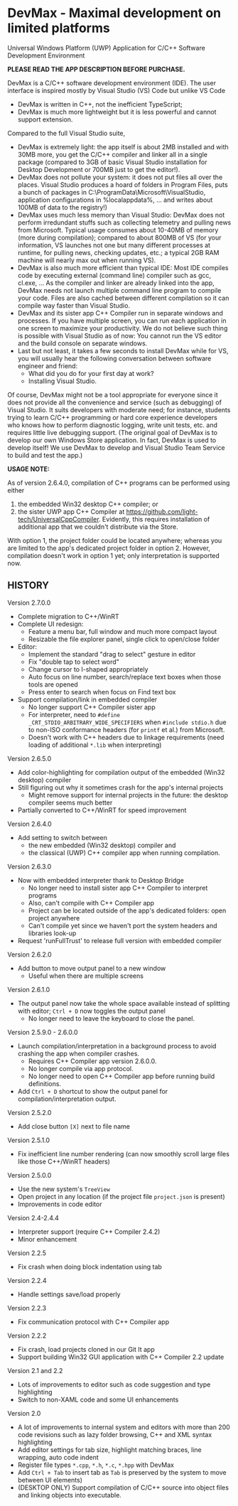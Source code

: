 DevMax - Maximal development on limited platforms
=================================================

Universal Windows Platform (UWP) Application for C/C++ Software Development Environment

**PLEASE READ THE APP DESCRIPTION BEFORE PURCHASE.**

DevMax is a C/C++ software development environment (IDE). The user interface is inspired mostly by Visual Studio (VS) Code but unlike VS Code
 * DevMax is written in C++, not the inefficient TypeScript;
 * DevMax is much more lightweight but it is less powerful and cannot support extension.

Compared to the full Visual Studio suite,
 * DevMax is extremely light: the app itself is about 2MB installed and with 30MB more, you get the C/C++ compiler and linker all in a single package (compared to 3GB of basic Visual Studio installation for Desktop Development or 700MB just to get the editor!).
 * DevMax does not pollute your system: it does not put files all over the places. Visual Studio produces a hoard of folders in Program Files, puts a bunch of packages in C:\ProgramData\Microsoft\VisualStudio, application configurations in %localappdata%, ... and writes about 100MB of data to the registry!)
 * DevMax uses much less memory than Visual Studio: DevMax does not perform irredundant stuffs such as collecting telemetry and pulling news from Microsoft. Typical usage consumes about 10-40MB of memory (more during compilation); compared to about 800MB of VS (for your information, VS launches not one but many different processes at runtime, for pulling news, checking updates, etc.; a typical 2GB RAM machine will nearly max out when running VS).
 * DevMax is also much more efficient than typical IDE: Most IDE compiles code by executing external (command line) compiler such as gcc, cl.exe, ... As the compiler and linker are already linked into the app, DevMax needs not launch multiple command line program to compile your code. Files are also cached between different compilation so it can compile way faster than Visual Studio.
 * DevMax and its sister app C++ Compiler run in separate windows and processes. If you have multiple screen, you can run each application in one screen to maximize your productivity. We do not believe such thing is possible with Visual Studio as of now: You cannot run the VS editor and the build console on separate windows.
 * Last but not least, it takes a few seconds to install DevMax while for VS, you will usually hear the following conversation between software engineer and friend:
     - What did you do for your first day at work?
     - Installing Visual Studio.

Of course, DevMax might not be a tool appropriate for everyone since it does not provide all the convenience and service (such as debugging) of Visual Studio. It suits developers with moderate need; for instance, students trying to learn C/C++ programming or hard core experience developers who knows how to perform diagnostic logging, write unit tests, etc. and requires little live debugging support. (The original goal of DevMax is to develop our own Windows Store application. In fact, DevMax is used to develop itself! We use DevMax to develop and Visual Studio Team Service to build and test the app.)

**USAGE NOTE:**

As of version 2.6.4.0, compilation of C++ programs can be performed using either
  1.   the embedded Win32 desktop C++ compiler; or
  2.   the sister UWP app C++ Compiler at https://github.com/light-tech/UniversalCppCompiler. Evidently, this requires installation of additional app that we couldn't distribute via the Store.

With option 1, the project folder could be located anywhere; whereas you are limited to the app's dedicated project folder in option 2. However, compilation doesn't work in option 1 yet; only interpretation is supported now.

HISTORY
-------

Version 2.7.0.0
 * Complete migration to C++/WinRT
 * Complete UI redesign:
    - Feature a menu bar, full window and much more compact layout
    - Resizable the file explorer panel, single click to open/close folder
 * Editor:
    - Implement the standard "drag to select" gesture in editor
    - Fix "double tap to select word"
    - Change cursor to I-shaped appropriately
    - Auto focus on line number, search/replace text boxes when those tools are opened
    - Press enter to search when focus on Find text box
 * Support compilation/link in embedded compiler
    - No longer support C++ Compiler sister app
    - For interpreter, need to `#define _CRT_STDIO_ARBITRARY_WIDE_SPECIFIERS` when `#include stdio.h` due to non-ISO conformance headers (for `printf` et al.) from Microsoft.
    - Doesn't work with C++ headers due to linkage requirements (need loading of additional `*.lib` when interpreting)

Version 2.6.5.0
 * Add color-highlighting for compilation output of the embedded (Win32 desktop) compiler
 * Still figuring out why it sometimes crash for the app's internal projects
     - Might remove support for internal projects in the future: the desktop compiler seems much better
 * Partially converted to C++/WinRT for speed improvement

Version 2.6.4.0
 * Add setting to switch between
     - the new embedded (Win32 desktop) compiler and
     - the classical (UWP) C++ compiler app
when running compilation.

Version 2.6.3.0
 * Now with embedded interpreter thank to Desktop Bridge
     - No longer need to install sister app C++ Compiler to interpret programs
     - Also, can't compile with C++ Compiler app
     - Project can be located outside of the app's dedicated folders: open project anywhere
     - Can't compile yet since we haven't port the system headers and libraries look-up
 * Request 'runFullTrust' to release full version with embedded compiler

Version 2.6.2.0
 * Add button to move output panel to a new window
    - Useful when there are multiple screens

Version 2.6.1.0
 * The output panel now take the whole space available instead of splitting with editor; `Ctrl + D` now toggles the output panel
   - No longer need to leave the keyboard to close the panel.

Version 2.5.9.0 - 2.6.0.0
 * Launch compilation/interpretation in a background process to avoid crashing the app when compiler crashes.
    - Requires C++ Compiler app version 2.6.0.0.
    - No longer compile via app protocol.
    - No longer need to open C++ Compiler app before running build definitions.
 * Add `Ctrl + D` shortcut to show the output panel for compilation/interpretation output.

Version 2.5.2.0
 * Add close button `[X]` next to file name

Version 2.5.1.0
 * Fix inefficient line number rendering (can now smoothly scroll large files like those C++/WinRT headers)

Version 2.5.0.0
 * Use the new system's `TreeView`
 * Open project in any location (if the project file `project.json` is present)
 * Improvements in code editor

Version 2.4-2.4.4
 * Interpreter support (require C++ Compiler 2.4.2)
 * Minor enhancement

Version 2.2.5
 * Fix crash when doing block indentation using tab

Version 2.2.4
 * Handle settings save/load properly

Version 2.2.3
 * Fix communication protocol with C++ Compiler app

Version 2.2.2
 * Fix crash, load projects cloned in our Git It app
 * Support building Win32 GUI application with C++ Compiler 2.2 update

Version 2.1 and 2.2
 * Lots of improvements to editor such as code suggestion and type highlighting
 * Switch to non-XAML code and some UI enhancements

Version 2.0

 * A lot of improvements to internal system and editors with more than 200 code revisions such as lazy folder browsing, C++ and XML syntax highlighting
 * Add editor settings for tab size, highlight matching braces, line wrapping, auto code indent
 * Register file types `*.cpp`, `*.h`, `*.c`, `*.hpp` with DevMax
 * Add `Ctrl + Tab` to insert tab as `Tab` is preserved by the system to move between UI elements)
 * (DESKTOP ONLY) Support compilation of C/C++ source into object files and linking objects into executable.